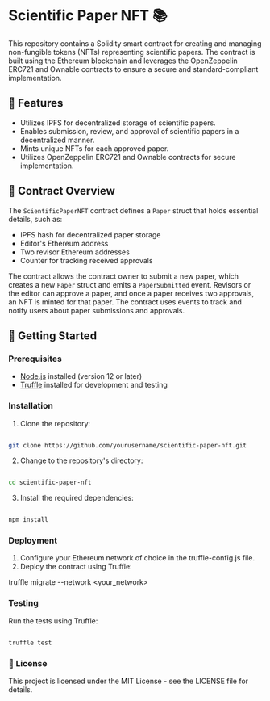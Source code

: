 # Scientific Paper NFT 📚

This repository contains a Solidity smart contract for creating and managing non-fungible tokens (NFTs) representing scientific papers. The contract is built using the Ethereum blockchain and leverages the OpenZeppelin ERC721 and Ownable contracts to ensure a secure and standard-compliant implementation.

## 🌟 Features

- Utilizes IPFS for decentralized storage of scientific papers.
- Enables submission, review, and approval of scientific papers in a decentralized manner.
- Mints unique NFTs for each approved paper.
- Utilizes OpenZeppelin ERC721 and Ownable contracts for secure implementation.

## 📜 Contract Overview

The `ScientificPaperNFT` contract defines a `Paper` struct that holds essential details, such as:

- IPFS hash for decentralized paper storage
- Editor's Ethereum address
- Two revisor Ethereum addresses
- Counter for tracking received approvals

The contract allows the contract owner to submit a new paper, which creates a new `Paper` struct and emits a `PaperSubmitted` event. Revisors or the editor can approve a paper, and once a paper receives two approvals, an NFT is minted for that paper. The contract uses events to track and notify users about paper submissions and approvals.

## 🚀 Getting Started

### Prerequisites

- [Node.js](https://nodejs.org/) installed (version 12 or later)
- [Truffle](https://www.trufflesuite.com/) installed for development and testing

### Installation

1. Clone the repository:

```bash

git clone https://github.com/yourusername/scientific-paper-nft.git

```

2. Change to the repository's directory:

```bash

cd scientific-paper-nft

```

3. Install the required dependencies:

```bash

npm install

```

### Deployment

1. Configure your Ethereum network of choice in the truffle-config.js file.
2. Deploy the contract using Truffle:

truffle migrate --network <your_network>

### Testing
Run the tests using Truffle:

```bash

truffle test

```

### 📄 License
This project is licensed under the MIT License - see the LICENSE file for details.
